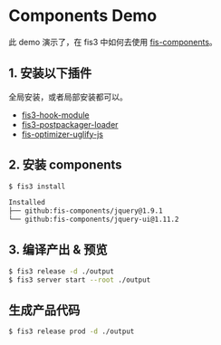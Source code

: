 Components Demo
=======================================

此 demo 演示了，在 fis3 中如何去使用 [fis-components](https://github.com/fis-components/components)。

## 1. 安装以下插件
全局安装，或者局部安装都可以。

* [fis3-hook-module](https://github.com/fex-team/fis3-hook-module)
* [fis3-postpackager-loader](https://github.com/fex-team/fis3-postpackager-loader)
* [fis-optimizer-uglify-js](https://github.com/fex-team/fis-optimizer-uglify-js)

## 2. 安装 components

```bash
$ fis3 install

Installed
├── github:fis-components/jquery@1.9.1
└── github:fis-components/jquery-ui@1.11.2
```

## 3. 编译产出 & 预览

```bash
$ fis3 release -d ./output
$ fis3 server start --root ./output
```

## 生成产品代码

```bash
$ fis3 release prod -d ./output
```
